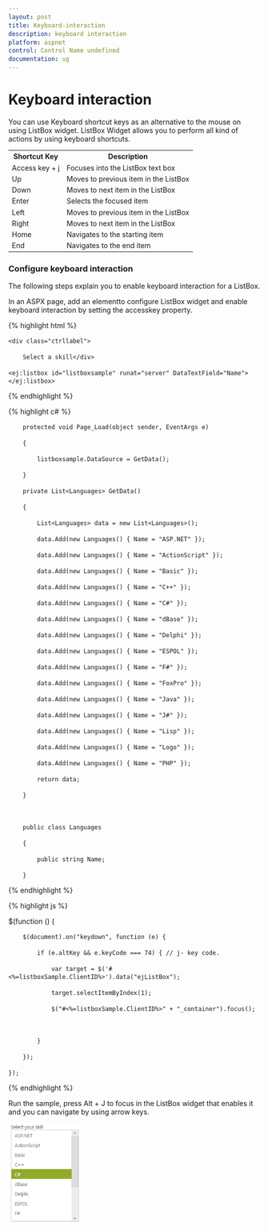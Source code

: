 ```yaml
---
layout: post
title: Keyboard-interaction
description: keyboard interaction
platform: aspnet
control: Control Name undefined
documentation: ug
---
```


# Keyboard interaction

You can use Keyboard shortcut keys as an alternative to the mouse on using ListBox widget. ListBox Widget allows you to perform all kind of actions by using keyboard shortcuts.

<table>
<tr>
<th>
Shortcut Key</th><th>
Description</th></tr>
<tr>
<td>
Access key + j</td><td>
Focuses into the ListBox text box</td></tr>
<tr>
<td>
Up</td><td>
Moves to previous item in the ListBox</td></tr>
<tr>
<td>
Down</td><td>
Moves to next item in the ListBox</td></tr>
<tr>
<td>
Enter</td><td>
Selects the focused item</td></tr>
<tr>
<td>
Left </td><td>
Moves to previous item in the ListBox</td></tr>
<tr>
<td>
Right </td><td>
Moves to next item in the ListBox</td></tr>
<tr>
<td>
Home</td><td>
Navigates to the starting item </td></tr>
<tr>
<td>
End</td><td>
Navigates to the end item </td></tr>
</table>

### Configure keyboard interaction

The following steps explain you to enable keyboard interaction for a ListBox.

In an ASPX page, add an elementto configure ListBox widget and enable keyboard interaction by setting the accesskey property.



{% highlight html %}

<div id="control">

    <div class="ctrllabel">

        Select a skill</div>

    <ej:listbox id="listboxsample" runat="server" DataTextField="Name"></ej:listbox>

</div>

{% endhighlight %}



{% highlight c# %}

        protected void Page_Load(object sender, EventArgs e)

        {

            listboxsample.DataSource = GetData();
			
        }

        private List<Languages> GetData()

        {

            List<Languages> data = new List<Languages>();

            data.Add(new Languages() { Name = "ASP.NET" });

            data.Add(new Languages() { Name = "ActionScript" });

            data.Add(new Languages() { Name = "Basic" });

            data.Add(new Languages() { Name = "C++" });

            data.Add(new Languages() { Name = "C#" });

            data.Add(new Languages() { Name = "dBase" });

            data.Add(new Languages() { Name = "Delphi" });

            data.Add(new Languages() { Name = "ESPOL" });

            data.Add(new Languages() { Name = "F#" });

            data.Add(new Languages() { Name = "FoxPro" });

            data.Add(new Languages() { Name = "Java" });

            data.Add(new Languages() { Name = "J#" });

            data.Add(new Languages() { Name = "Lisp" });

            data.Add(new Languages() { Name = "Logo" });

            data.Add(new Languages() { Name = "PHP" });

            return data;

        }



        public class Languages

        {

            public string Name;

        }

{% endhighlight %}

{% highlight js %}

$(function () {

        $(document).on("keydown", function (e) {

            if (e.altKey && e.keyCode === 74) { // j- key code.

                var target = $('#<%=listboxSample.ClientID%>').data("ejListBox");

                target.selectItemByIndex(1);

                $("#<%=listboxSample.ClientID%>" + "_container").focus();



            }

        });

    });



{% endhighlight %}



Run the sample, press Alt + J to focus in the ListBox widget that enables it and you can navigate by using arrow keys.


 ![](Keyboard-interaction_images/Keyboard-interaction_img1.png)



